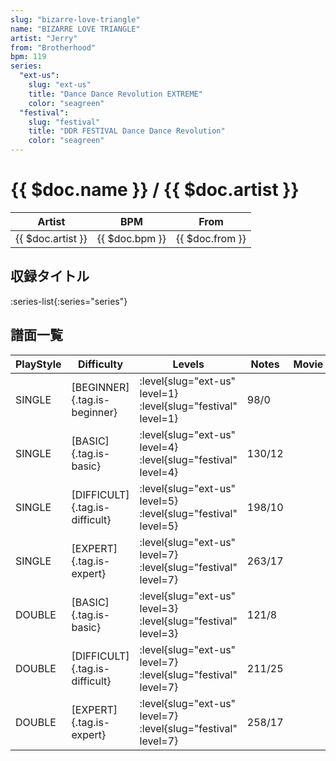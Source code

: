 ```yaml
---
slug: "bizarre-love-triangle"
name: "BIZARRE LOVE TRIANGLE"
artist: "Jerry"
from: "Brotherhood"
bpm: 119
series:
  "ext-us":
    slug: "ext-us"
    title: "Dance Dance Revolution EXTREME"
    color: "seagreen"
  "festival":
    slug: "festival"
    title: "DDR FESTIVAL Dance Dance Revolution"
    color: "seagreen"
---
```


# {{ $doc.name }} / {{ $doc.artist }}

|Artist|BPM|From|
|------|---|----|
|{{ $doc.artist }}|{{ $doc.bpm }}|{{ $doc.from }}|

## 収録タイトル

:series-list{:series="series"}

## 譜面一覧

|PlayStyle|Difficulty|Levels|Notes|Movie|
|---------|----------|------|-----|-----|
|SINGLE|[BEGINNER]{.tag.is-beginner}|:level{slug="ext-us" level=1} :level{slug="festival" level=1}|98/0||
|SINGLE|[BASIC]{.tag.is-basic}|:level{slug="ext-us" level=4} :level{slug="festival" level=4}|130/12||
|SINGLE|[DIFFICULT]{.tag.is-difficult}|:level{slug="ext-us" level=5} :level{slug="festival" level=5}|198/10||
|SINGLE|[EXPERT]{.tag.is-expert}|:level{slug="ext-us" level=7} :level{slug="festival" level=7}|263/17||
|DOUBLE|[BASIC]{.tag.is-basic}|:level{slug="ext-us" level=3} :level{slug="festival" level=3}|121/8||
|DOUBLE|[DIFFICULT]{.tag.is-difficult}|:level{slug="ext-us" level=7} :level{slug="festival" level=7}|211/25||
|DOUBLE|[EXPERT]{.tag.is-expert}|:level{slug="ext-us" level=7} :level{slug="festival" level=7}|258/17||
